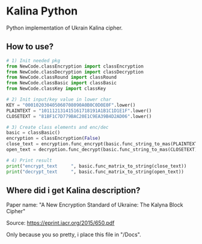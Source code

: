 # Kalina Python

Python implementation of Ukrain Kalina cipher.

## How to use?

```python
# 1) Init needed pkg 
from NewCode.classEncryption import classEncryption
from NewCode.classDecryption import classDecryption
from NewCode.classRound import classRound
from NewCode.classBasic import classBasic
from NewCode.classKey import classKey

# 2) Init input/key value in lower char
KEY = "000102030405060708090A0B0C0D0E0F".lower()
PLAINTEXT = "101112131415161718191A1B1C1D1E1F".lower()
CLOSETEXT = "81BF1C7D779BAC20E1C9EA39B4D2AD06".lower()

# 3) Create class elements and enc/dec
basic = classBasic()
encryption = classEncryption(False)
close_text = encryption.func_encrypt(basic.func_string_to_mas(PLAINTEXT), basic.func_string_to_mas(KEY))
open_text = decryption.func_decrypt(basic.func_string_to_mas(CLOSETEXT), basic.func_string_to_mas(KEY))

# 4) Print result
print("encrypt_text     ", basic.func_matrix_to_string(close_text))
print("decrypt_text     ", basic.func_matrix_to_string(open_text))
```

## Where did i get Kalina description?

Paper name: "A New Encryption Standard of Ukraine: 
			The Kalyna Block Cipher"

Source: https://eprint.iacr.org/2015/650.pdf

Only because you so pretty, i place this file in "/Docs".
